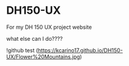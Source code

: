 # DH150-UX
For my DH 150 UX project website

what else can I do????

!github test
(https://kcarino17.github.io/DH150-UX/Flower%20Mountains.jpg)
